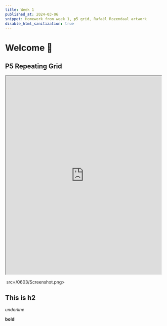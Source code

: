 ```yaml
---
title: Week 1
published_at: 2024-03-06
snippet: Homework from week 1, p5 grid, Rafaël Rozendaal artwork
disable_html_sanitization: true
---
```

# Welcome 🤗
## P5 Repeating Grid

<iframe src="https://editor.p5js.org/xaviercox1/full/xbgMQaOkS" width="100%" Height="642px"></iframe>

<img> src=/0603/Screenshot.png></img>

## This is h2

_underline_

**bold**
